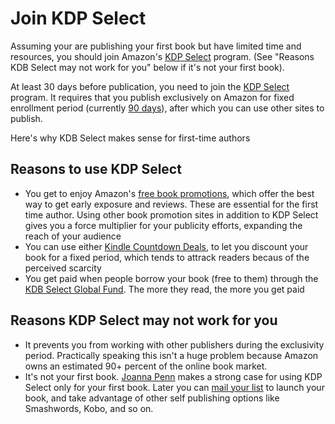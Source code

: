 # Join KDP Select

Assuming your are publishing your first book but have limited time and resources, you should join Amazon's [KDP Select](https://kdp.amazon.com/select) program. 
(See "Reasons KDB Select may not work for you" below if it's not your first book).

At least 30 days before publication, you need to join the [KDP Select](https://kdp.amazon.com/select) program. It requires
that you publish exclusively on Amazon for fixed enrollment period 
(currently [90 days](https://kdp.amazon.com/help?topicId=A34IQ0W14ZKXM9)), after which you can use other sites
to publish.

Here's why KDB Select makes sense for first-time authors

## Reasons to use KDP Select

* You get to enjoy Amazon's [free book promotions](https://kdp.amazon.com/help?topicId=A34IQ0W14ZKXM9), which offer the best way to get early exposure and reviews. These are essential for the first
time author. Using other book promotion sites in addition to KDP Select gives you a force multiplier for your publicity efforts, expanding
the reach of your audience
* You can use either [Kindle Countdown Deals](https://kdp.amazon.com/help?topicId=A3288N75MH14B8), to let you discount your book for a fixed period, 
which tends to attrack readers becaus of the perceived scarcity
* You get paid when people borrow your book (free to them) through the [KDB Select Global Fund](https://kdp.amazon.com/help?topicId=AI3QMVN4FMTXJ).
The more they read, the more you get paid

## Reasons KDP Select may not work for you

* It prevents you from working with other publishers during the exclusivity period. Practically speaking this isn't a 
huge problem because Amazon owns an estimated 90+ percent of the online book market.
* It's not your first book. [Joanna Penn](http://www.thecreativepenn.com/2014/08/30/exclusivity/) makes a strong case 
for using KDP Select only for your first book. Later you can [mail your list](create-a-mailing-list.md) to launch your
book, and take advantage of other self publishing options like Smashwords, Kobo, and so on.
